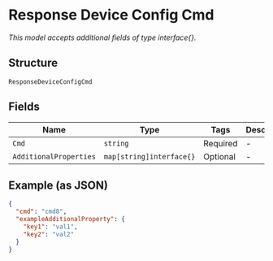 
# Response Device Config Cmd

*This model accepts additional fields of type interface{}.*

## Structure

`ResponseDeviceConfigCmd`

## Fields

| Name | Type | Tags | Description |
|  --- | --- | --- | --- |
| `Cmd` | `string` | Required | - |
| `AdditionalProperties` | `map[string]interface{}` | Optional | - |

## Example (as JSON)

```json
{
  "cmd": "cmd8",
  "exampleAdditionalProperty": {
    "key1": "val1",
    "key2": "val2"
  }
}
```

